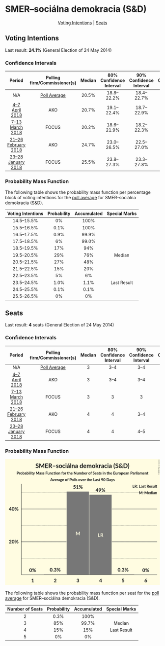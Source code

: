 # SMER–sociálna demokracia (S&D)

<p align="center"><a href="#voting-intentions">Voting Intentions</a> | <a href="#seats">Seats</a></p>

## Voting Intentions

Last result: **24.1%** (General Election of 24 May 2014)

### Confidence Intervals

| Period     | Polling firm/Commissioner(s) | Median | 80% Confidence Interval | 90% Confidence Interval | 95% Confidence Interval | 99% Confidence Interval |
|:----------:|:----------------:|:-----------:|:-----------------------:|:-----------------------:|:-----------------------:|:-----------------------:|
| N/A | [Poll Average](average.html) | 20.5% | 18.8–22.2% | 18.4–22.7% | 18.0–23.1% | 17.3–23.9% |
| [4–7 April 2018](2018-04-07-AKO.html) | AKO | 20.7% | 19.1–22.4% | 18.7–22.9% | 18.3–23.3% | 17.6–24.2% |
| [7–13 March 2018](2018-03-13-FOCUS.html) | FOCUS | 20.2% | 18.6–21.9% | 18.2–22.3% | 17.8–22.7% | 17.1–23.6% |
| [21–26 February 2018](2018-02-26-AKO.html) | AKO | 24.7% | 23.0–26.5% | 22.5–27.0% | 22.1–27.5% | 21.3–28.3% |
| [23–28 January 2018](2018-01-28-FOCUS.html) | FOCUS | 25.5% | 23.8–27.3% | 23.3–27.8% | 22.9–28.3% | 22.1–29.2% |

### Probability Mass Function

The following table shows the probability mass function per percentage block of voting intentions for the [poll average](average.html) for SMER–sociálna demokracia (S&D).

| Voting Intentions | Probability | Accumulated | Special Marks |
|:-----------------:|:-----------:|:-----------:|:-------------:|
| 14.5–15.5% | 0% | 100% |  |
| 15.5–16.5% | 0.1% | 100% |  |
| 16.5–17.5% | 0.9% | 99.9% |  |
| 17.5–18.5% | 6% | 99.0% |  |
| 18.5–19.5% | 17% | 94% |  |
| 19.5–20.5% | 29% | 76% | Median |
| 20.5–21.5% | 27% | 48% |  |
| 21.5–22.5% | 15% | 20% |  |
| 22.5–23.5% | 5% | 6% |  |
| 23.5–24.5% | 1.0% | 1.1% | Last Result |
| 24.5–25.5% | 0.1% | 0.1% |  |
| 25.5–26.5% | 0% | 0% |  |


## Seats

Last result: **4** seats (General Election of 24 May 2014)

### Confidence Intervals

| Period     | Polling firm/Commissioner(s) | Median | 80% Confidence Interval | 90% Confidence Interval | 95% Confidence Interval | 99% Confidence Interval |
|:----------:|:----------------:|:------:|:-----------------------:|:-----------------------:|:-----------------------:|:-----------------------:|
| N/A | [Poll Average](average.html) | 3 | 3–4 | 3–4 | 3–4 | 3–4 |
| [4–7 April 2018](2018-04-07-AKO.html) | AKO | 3 | 3–4 | 3–4 | 3–4 | 3–4 |
| [7–13 March 2018](2018-03-13-FOCUS.html) | FOCUS | 3 | 3 | 3 | 3–4 | 2–4 |
| [21–26 February 2018](2018-02-26-AKO.html) | AKO | 4 | 4 | 3–4 | 3–4 | 3–5 |
| [23–28 January 2018](2018-01-28-FOCUS.html) | FOCUS | 4 | 4 | 4–5 | 4–5 | 3–5 |

### Probability Mass Function

![Graph with seats probability mass function not yet produced](average-seats-pmf-smer–sociálnademokraciasd.png "Seats Probability Mass Function")

The following table shows the probability mass function per seat for the [poll average](average.html) for SMER–sociálna demokracia (S&D).

| Number of Seats | Probability | Accumulated | Special Marks |
|:---------------:|:-----------:|:-----------:|:-------------:|
| 2 | 0.3% | 100% |  |
| 3 | 85% | 99.7% | Median |
| 4 | 15% | 15% | Last Result |
| 5 | 0% | 0% |  |


